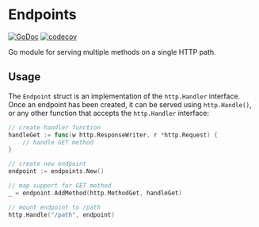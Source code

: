 # Endpoints

[![GoDoc](https://godoc.org/github.com/golang/gddo?status.svg)](http://pkg.go.dev/github.com/maxtek6/endpoints-go)
[![codecov](https://codecov.io/gh/maxtek6/endpoints-go/branch/master/graph/badge.svg)](https://codecov.io/gh/maxtek6/endpoints-go)

Go module for serving multiple methods on a single HTTP path.

## Usage

The `Endpoint` struct is an implementation of the `http.Handler`
interface. Once an endpoint has been created, it can be served
using `http.Handle()`, or any other function that accepts the
`http.Handler` interface:

```go
// create handler function
handleGet := func(w http.ResponseWriter, r *http.Request) {
    // handle GET method
}

// create new endpoint
endpoint := endpoints.New()

// map support for GET method
_ = endpoint.AddMethod(http.MethodGet, handleGet)

// mount endpoint to /path
http.Handle("/path", endpoint)
```